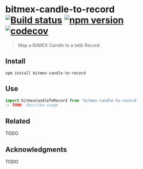 # bitmex-candle-to-record [![Build status](https://travis-ci.org/strong-roots-capital/bitmex-candle-to-record.svg?branch=master)](https://travis-ci.org/strong-roots-capital/bitmex-candle-to-record) [![npm version](https://img.shields.io/npm/v/bitmex-candle-to-record.svg)](https://npmjs.org/package/bitmex-candle-to-record) [![codecov](https://codecov.io/gh/strong-roots-capital/bitmex-candle-to-record/branch/master/graph/badge.svg)](https://codecov.io/gh/strong-roots-capital/bitmex-candle-to-record)

> Map a BitMEX Candle to a talib Record

## Install

``` shell
npm install bitmex-candle-to-record
```

## Use

``` typescript
import bitmexCandleToRecord from 'bitmex-candle-to-record'
// TODO: describe usage
```

## Related

TODO

## Acknowledgments

TODO
